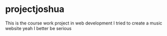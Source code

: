 # projectjoshua
This is the course work  project in web development
I tried to create a music website
yeah
I better be serious 